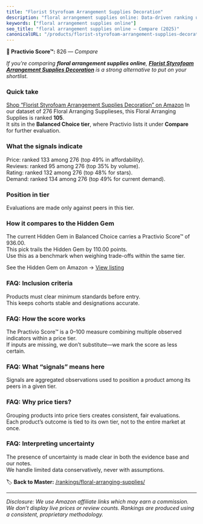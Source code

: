 ```yaml
---
title: "Florist Styrofoam Arrangement Supplies Decoration"
description: "floral arrangement supplies online: Data-driven ranking using the Practivio Score™. Positioned by quality, value, demand, findability, momentum."
keywords: ["floral arrangement supplies online"]
seo_title: "floral arrangement supplies online — Compare (2025)"
canonicalURL: "/products/florist-styrofoam-arrangement-supplies-decoration-B0B24HGBRK/"
---
```


**🛒 Practivio Score™:** 826 — _Compare_


*If you're comparing **floral arrangement supplies online**, **[Florist Styrofoam Arrangement Supplies Decoration](https://www.amazon.com/dp/B0B24HGBRK?tag=practivio-20)** is a strong alternative to put on your shortlist.*
### Quick take
[Shop “Florist Styrofoam Arrangement Supplies Decoration” on Amazon](https://www.amazon.com/dp/B0B24HGBRK?tag=practivio-20)
In our dataset of 276 Floral Arranging Supplieses, this Floral Arranging Supplies is ranked **105**.  
It sits in the **Balanced Choice tier**, where Practivio lists it under **Compare** for further evaluation.

### What the signals indicate
Price: ranked 133 among 276 (top 49% in affordability).  
Reviews: ranked 95 among 276 (top 35% by volume).  
Rating: ranked 132 among 276 (top 48% for stars).  
Demand: ranked 134 among 276 (top 49% for current demand).

### Position in tier
Evaluations are made only against peers in this tier.

### How it compares to the Hidden Gem
The current Hidden Gem in Balanced Choice carries a Practivio Score™ of 936.00.  
This pick trails the Hidden Gem by 110.00 points.  
Use this as a benchmark when weighing trade-offs within the same tier.  

See the Hidden Gem on Amazon → [View listing](https://www.amazon.com/dp/B094MLKMPD?tag=practivio-20)

### FAQ: Inclusion criteria
Products must clear minimum standards before entry.  
This keeps cohorts stable and designations accurate.

### FAQ: How the score works
The Practivio Score™ is a 0–100 measure combining multiple observed indicators within a price tier.  
If inputs are missing, we don’t substitute—we mark the score as less certain.

### FAQ: What “signals” means here
Signals are aggregated observations used to position a product among its peers in a given tier.

### FAQ: Why price tiers?
Grouping products into price tiers creates consistent, fair evaluations.  
Each product’s outcome is tied to its own tier, not to the entire market at once.

### FAQ: Interpreting uncertainty
The presence of uncertainty is made clear in both the evidence base and our notes.  
We handle limited data conservatively, never with assumptions.

<!-- Missing template for Compare/CompareWithinPriceClass -->


🏷️ **Back to Master:** [/rankings/floral-arranging-supplies/](/rankings/floral-arranging-supplies/)

---
_Disclosure: We use Amazon affiliate links which may earn a commission. We don’t display live prices or review counts. Rankings are produced using a consistent, proprietary methodology._
